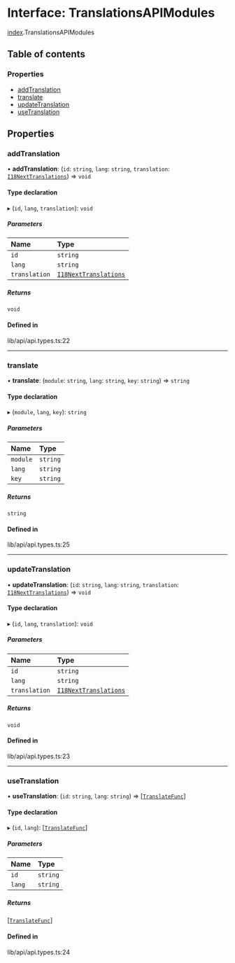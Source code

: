 # Interface: TranslationsAPIModules

[index](../wiki/index).TranslationsAPIModules

## Table of contents

### Properties

- [addTranslation](../wiki/index.TranslationsAPIModules#addtranslation)
- [translate](../wiki/index.TranslationsAPIModules#translate)
- [updateTranslation](../wiki/index.TranslationsAPIModules#updatetranslation)
- [useTranslation](../wiki/index.TranslationsAPIModules#usetranslation)

## Properties

### addTranslation

• **addTranslation**: (`id`: `string`, `lang`: `string`, `translation`: [`I18NextTranslations`](../wiki/index#i18nexttranslations)) => `void`

#### Type declaration

▸ (`id`, `lang`, `translation`): `void`

##### Parameters

| Name | Type |
| :------ | :------ |
| `id` | `string` |
| `lang` | `string` |
| `translation` | [`I18NextTranslations`](../wiki/index#i18nexttranslations) |

##### Returns

`void`

#### Defined in

lib/api/api.types.ts:22

___

### translate

• **translate**: (`module`: `string`, `lang`: `string`, `key`: `string`) => `string`

#### Type declaration

▸ (`module`, `lang`, `key`): `string`

##### Parameters

| Name | Type |
| :------ | :------ |
| `module` | `string` |
| `lang` | `string` |
| `key` | `string` |

##### Returns

`string`

#### Defined in

lib/api/api.types.ts:25

___

### updateTranslation

• **updateTranslation**: (`id`: `string`, `lang`: `string`, `translation`: [`I18NextTranslations`](../wiki/index#i18nexttranslations)) => `void`

#### Type declaration

▸ (`id`, `lang`, `translation`): `void`

##### Parameters

| Name | Type |
| :------ | :------ |
| `id` | `string` |
| `lang` | `string` |
| `translation` | [`I18NextTranslations`](../wiki/index#i18nexttranslations) |

##### Returns

`void`

#### Defined in

lib/api/api.types.ts:23

___

### useTranslation

• **useTranslation**: (`id`: `string`, `lang`: `string`) => [[`TranslateFunc`](../wiki/index#translatefunc)]

#### Type declaration

▸ (`id`, `lang`): [[`TranslateFunc`](../wiki/index#translatefunc)]

##### Parameters

| Name | Type |
| :------ | :------ |
| `id` | `string` |
| `lang` | `string` |

##### Returns

[[`TranslateFunc`](../wiki/index#translatefunc)]

#### Defined in

lib/api/api.types.ts:24
